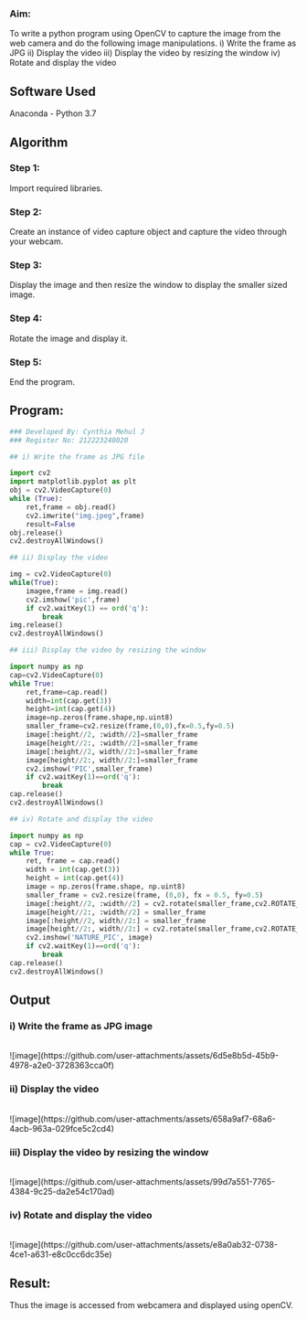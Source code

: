 
### Aim:
 
To write a python program using OpenCV to capture the image from the web camera and do the following image manipulations.
i) Write the frame as JPG 
ii) Display the video 
iii) Display the video by resizing the window
iv) Rotate and display the video

## Software Used
Anaconda - Python 3.7

## Algorithm
### Step 1:
Import required libraries.
<br>

### Step 2:
Create an instance of video capture object and capture the video through your webcam.
<br>

### Step 3:
Display the image and then resize the window to display the smaller sized image. 
<br>

### Step 4:
Rotate the image and display it.
<br>

### Step 5: 
End the program.
<br>

## Program:

``` Python
### Developed By: Cynthia Mehul J
### Register No: 212223240020

## i) Write the frame as JPG file

import cv2
import matplotlib.pyplot as plt
obj = cv2.VideoCapture(0)
while (True):
    ret,frame = obj.read()
    cv2.imwrite("img.jpeg",frame)
    result=False
obj.release()
cv2.destroyAllWindows()

## ii) Display the video

img = cv2.VideoCapture(0)
while(True):
    imagee,frame = img.read()
    cv2.imshow('pic',frame)
    if cv2.waitKey(1) == ord('q'):
        break
img.release()
cv2.destroyAllWindows()

## iii) Display the video by resizing the window

import numpy as np
cap=cv2.VideoCapture(0)
while True:
    ret,frame=cap.read()
    width=int(cap.get(3))
    height=int(cap.get(4))
    image=np.zeros(frame.shape,np.uint8)
    smaller_frame=cv2.resize(frame,(0,0),fx=0.5,fy=0.5)
    image[:height//2, :width//2]=smaller_frame
    image[height//2:, :width//2]=smaller_frame
    image[:height//2, width//2:]=smaller_frame
    image[height//2:, width//2:]=smaller_frame
    cv2.imshow('PIC',smaller_frame)
    if cv2.waitKey(1)==ord('q'):
        break
cap.release()
cv2.destroyAllWindows()

## iv) Rotate and display the video

import numpy as np
cap = cv2.VideoCapture(0)
while True:
    ret, frame = cap.read() 
    width = int(cap.get(3))
    height = int(cap.get(4))
    image = np.zeros(frame.shape, np.uint8) 
    smaller_frame = cv2.resize(frame, (0,0), fx = 0.5, fy=0.5)
    image[:height//2, :width//2] = cv2.rotate(smaller_frame,cv2.ROTATE_180)
    image[height//2:, :width//2] = smaller_frame 
    image[:height//2, width//2:] = smaller_frame
    image[height//2:, width//2:] = cv2.rotate(smaller_frame,cv2.ROTATE_180)
    cv2.imshow('NATURE_PIC', image)
    if cv2.waitKey(1)==ord('q'):
        break
cap.release()
cv2.destroyAllWindows()

```
## Output

### i) Write the frame as JPG image
</br>
![image](https://github.com/user-attachments/assets/6d5e8b5d-45b9-4978-a2e0-3728363cca0f)
</br>

### ii) Display the video
</br>
![image](https://github.com/user-attachments/assets/658a9af7-68a6-4acb-963a-029fce5c2cd4)
</br>

### iii) Display the video by resizing the window
</br>
![image](https://github.com/user-attachments/assets/99d7a551-7765-4384-9c25-da2e54c170ad)
</br>

### iv) Rotate and display the video
</br>
![image](https://github.com/user-attachments/assets/e8a0ab32-0738-4ce1-a631-e8c0cc6dc35e)
</br>

## Result:
Thus the image is accessed from webcamera and displayed using openCV.
